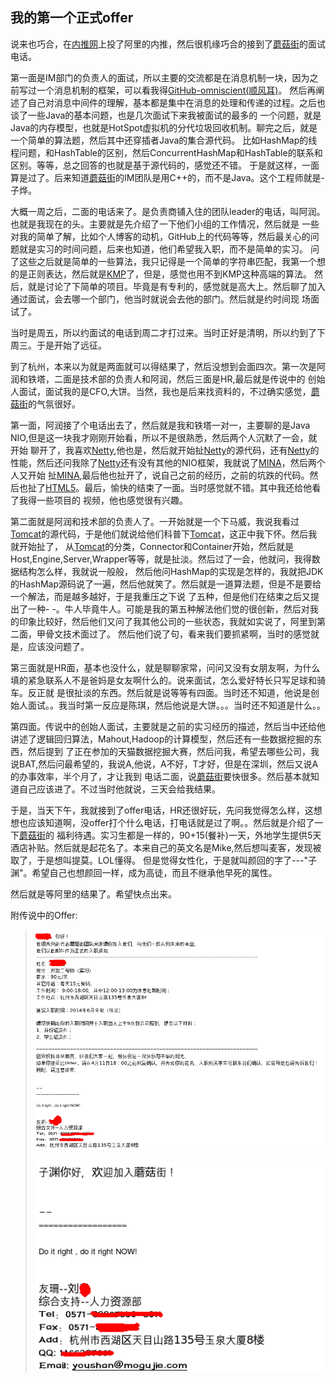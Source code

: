 我的第一个正式offer
---

说来也巧合，在[内推网](http://neitui.me)上投了阿里的内推，然后很机缘巧合的接到了[蘑菇街](http://www.mogujie.com/)的面试电话。

第一面是IM部门的负责人的面试，所以主要的交流都是在消息机制一块，因为之前写过一个消息机制的框架，可以看我得[GitHub-omniscient(顺风耳)](https://github.com/MikeCoder/omniscient)。
然后再阐述了自己对消息中间件的理解，基本都是集中在消息的处理和传递的过程。之后也谈了一些Java的基本问题，也是几次面试下来我被面试的最多的
一个问题，就是Java的内存模型，也就是HotSpot虚拟机的分代垃圾回收机制。聊完之后，就是一个简单的算法题，然后其中还穿插者Java的集合源代码。
比如HashMap的线程问题，和HashTable的区别，然后ConcurrentHashMap和HashTable的联系和区别。等等，总之回答的也就是基于源代码的，感觉还不错。
于是就这样，一面算是过了。后来知道[蘑菇街](http://www.mogujie.com/)的IM团队是用C++的，而不是Java。这个工程师就是-子烨。

大概一周之后，二面的电话来了。是负责商铺入住的团队leader的电话，叫阿润。也就是我现在的头。主要就是先介绍了一下他们小组的工作情况，然后就是
一些对我的简单了解，比如个人博客的动机，GitHub上的代码等等，然后最关心的问题就是实习的时间问题，后来也知道，他们希望我入职，而不是简单的实习。
问了这些之后就是简单的一些算法，我只记得是一个简单的字符串匹配，我第一个想的是正则表达，然后就是[KMP](http://mikecoder.net/?post=61)了，但是，感觉也用不到KMP这种高端的算法。
然后，就是讨论了下简单的项目。毕竟是有专利的，感觉就是高大上。然后聊了加入通过面试，会去哪一个部门，他当时就说会去他的部门。然后就是约时间现
场面试了。

当时是周五，所以约面试的电话到周二才打过来。当时正好是清明，所以约到了下周三。于是开始了远征。

到了杭州，本来以为就是两面就可以得结果了，然后没想到会面四次。第一次是阿润和铁塔，二面是技术部的负责人和阿润，然后三面是HR,最后就是传说中的
创始人面试，面试我的是CFO,大饼。当然，我也是后来找资料的，不过确实感觉，[蘑菇街](http://www.mogujie.com/)的气氛很好。

第一面，阿润接了个电话出去了，然后就是我和铁塔一对一，主要聊的是Java NIO,但是这一块我才刚刚开始看，所以不是很熟悉，然后两个人沉默了一会，就开始
聊开了，我喜欢[Netty](http://netty.io/),他也是，然后就开始扯[Netty](http://netty.io/)的源代码，还有[Netty](http://netty.io/)的性能，然后还问我除了[Netty](http://netty.io/)还有没有其他的NIO框架，我就说了[MINA](http://mina.apache.org/)，然后两个人又开始
扯[MINA](http://mina.apache.org/),最后他也扯开了，说自己之前的经历，之前的坑跌的代码。然后也扯了[HTML5](http://zh.wikipedia.org/wiki/HTML_5)。最后，愉快的结束了一面。当时感觉就不错。其中我还给他看了我得一些项目的
视频，他也感觉很有兴趣。

第二面就是阿润和技术部的负责人了。一开始就是一个下马威，我说我看过[Tomcat](http://tomcat.apache.org)的源代码，于是他们就说给他们科普下[Tomcat](http://tomcat.apache.org)，这正中我下怀。然后我就开始扯了，
从[Tomcat](http://tomcat.apache.org)的分类，Connector和Container开始，然后就是Host,Engine,Server,Wrapper等等，就是扯淡。然后过了一会，他就问，我得数据结构怎么样，我就说一般般，
然后他问HashMap的实现是怎样的，我就把JDK的HashMap源码说了一遍，然后他就笑了。然后就是一道算法题，但是不是要给一个解法，而是越多越好，于是我重压之下说
了五种，但是他们在结束之后又提出了一种- -。牛人毕竟牛人。可能是我的第五种解法他们觉的很创新，然后对我的印象比较好，然后他们又问了我其他公司的一些状态，我就如实说了，阿里到第二面，甲骨文技术面过了。
然后他们说了句，看来我们要抓紧啊，当时的感觉就是，应该没问题了。

第三面就是HR面，基本也没什么，就是聊聊家常，问问又没有女朋友啊，为什么填的紧急联系人不是爸妈是女友啊什么的。说来面试，怎么爱好特长只写足球和骑车。反正就
是很扯淡的东西。然后就是说等等有四面。当时还不知道，他说是创始人面试。。我当时第一反应是陈琪，然后他说是大饼。。。当时还不知道是什么。。

第四面。传说中的创始人面试，主要就是之前的实习经历的描述，然后当中还给他讲述了逻辑回归算法，Mahout,Hadoop的计算模型，然后还有一些数据挖掘的东西，然后提到
了正在参加的天猫数据挖掘大赛，然后问我，希望去哪些公司，我说BAT,然后问最希望的，我说A,他说，A不好，T才好，但是在深圳，然后又说A的办事效率，半个月了，才让我到
电话二面，说[蘑菇街](http://www.mogujie.com/)要快很多。然后基本就知道自己应该进了。不过当时他就说，三天会给我结果。

于是，当天下午，我就接到了offer电话，HR还很好玩，先问我觉得怎么样，这想想也应该知道啊，没offer打个什么电话，打电话就是过了啊。。然后就是介绍了一下[蘑菇街](http://www.mogujie.com/)的
福利待遇。实习生都是一样的，90+15(餐补)一天，外地学生提供5天酒店补贴。然后就是起花名了。本来自己的英文名是Mike,然后想叫麦客，发现被取了，于是想叫提莫。LOL懂得。
但是觉得女性化，于是就叫颜回的字了---"子渊"。希望自己也想颜回一样，成为高徒，而且不继承他早死的属性。

然后就是等阿里的结果了。希望快点出来。

附传说中的Offer:
> ![image](images/2014-04-12-1.png)
>
> ![image](images/2014-04-12-2.png)